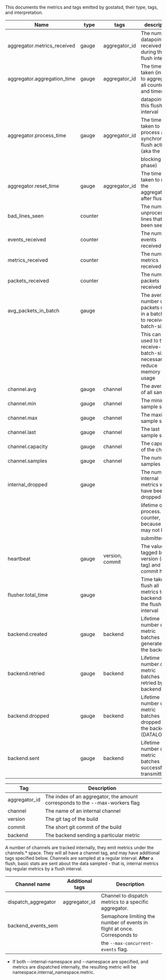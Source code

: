 This documents the metrics and tags emitted by gostatsd, their type, tags, and interpretation.

| Name                         | type    | tags            | description
| ---------------------------- | ------- | --------------- | -----------
| aggregator.metrics_received  | gauge   | aggregator_id   | The number of datapoints received during the flush interval
| aggregator.aggregation_time  | gauge   | aggregator_id   | The time taken (in ms) to aggregate all counter and timer
|                              |         |                 | datapoints in this flush interval
| aggregator.process_time      | gauge   | aggregator_id   | The time taken to process all synchronous flush actions (aka the
|                              |         |                 | blocking phase)
| aggregator.reset_time        | gauge   | aggregator_id   | The time taken to reset the aggregator after flush
| bad_lines_seen               | counter |                 | The number of unprocessable lines that have been seen
| events_received              | counter |                 | The number of events received
| metrics_received             | counter |                 | The number of metrics received
| packets_received             | counter |                 | The number of packets received
| avg_packets_in_batch         | gauge   |                 | The average number of packets read in a batch (up to receive-batch-size).
|                              |         |                 | This can be used to tweak receive-batch-size if necessary to reduce memory usage
| channel.avg                  | gauge   | channel         | The average of all samples
| channel.min                  | gauge   | channel         | The minimum sample seen
| channel.max                  | gauge   | channel         | The maximum sample seen
| channel.last                 | gauge   | channel         | The last sample seen
| channel.capacity             | gauge   | channel         | The capacity of the channel
| channel.samples              | gauge   | channel         | The number of samples seen
| internal_dropped             | gauge   |                 | The number of internal metrics which have been dropped in the
|                              |         |                 | lifetime of the process.  Not a counter, because it may not be
|                              |         |                 | submitted.
| heartbeat                    | gauge   | version, commit | The value 1, tagged by the version (git tag) and short commit hash
| flusher.total_time           | gauge   |                 | Time taken to flush all metrics to all backends for the flush interval
| backend.created              | gauge   | backend         | Lifetime number of metric batches generated by the backend
| backend.retried              | gauge   | backend         | Lifetime number of metric batches retried by the backend
| backend.dropped              | gauge   | backend         | Lifetime number of metric batches dropped by the backend (DATALOSS!)
| backend.sent                 | gauge   | backend         | Lifetime number of metric batches successfully transmitted



| Tag           | Description
| ------------- | -----------
| aggregator_id | The index of an aggregator, the amount corresponds to the --max-workers flag
| channel       | The name of an internal channel
| version       | The git tag of the build
| commit        | The short git commit of the build
| backend       | The backend sending a particular metric


A number of channels are tracked internally, they emit metrics under the channels.* space.  They will all have a
channel tag, and may have additional tags specified below.  Channels are sampled at a regular interval. **After** a
flush, basic stats are sent about the data sampled - that is, internal metrics lag regular metrics by a flush
interval.

| Channel name              | Additional tags | Description
| ------------------------- | --------------- | -----------
| dispatch_aggregator       | aggregator_id   | Channel to dispatch metrics to a specific aggregator.
| backend_events_sem        |                 | Semaphore limiting the number of events in flight at once.  Corresponds to
|                           |                 | the `--max-concurrent-events` flag.



- If both --internal-namespace and --namespace are specified, and metrics are dispatched internally, the resulting
  metric will be namespace.internal_namespace.metric.
